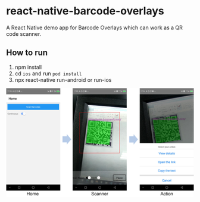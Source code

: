 # react-native-barcode-overlays

A React Native demo app for Barcode Overlays which can work as a QR code scanner.

## How to run

1. npm install
2. cd `ios` and run `pod install`
3. npx react-native run-android or run-ios

![](qr-code-scanner.jpg)